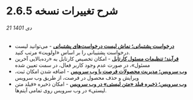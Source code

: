 #  شرح تغییرات نسخه 2.6.5
###### 21 دی 1401

- [**درخواست پشتیبانی؛ نماش لیست درخواست‌های پشتیبانی**](https://github.com/1stco/PayamGostarDocs/blob/master/help2.5.4/Settings/Personalization-crm/Manage-requests/PrioritySetting2.6.5.md) - می‌توانید لیست درخواست پشتیبانی را بر اساس «اولویت» مرتب کنید.
- [**فرآیند؛ تنظیمات مسئول کارتابل**](https://github.com/1stco/PayamGostarDocs/blob/master/help2.5.4/Settings/Personalization-crm/Overview/Process-design/Create-a-work-cycle/Cardboard/2.6.0/CartableSetting2.6.5.md) - امکان تخصیص کارتابل به «رده‌بالایی آخرین مسئول»، در صورت عدم وجود کاربر فعال، در سمت تعیین شده
- [**وب سرویس؛ مدیریت محصولات فرصت با وب سرویس**](https://developer.payamgostar.com/wp-content/uploads/2021/04/Opportunity.pdf) - اضافه شدن امکان ثبت، ویرایش و حذف محصول در فرصت، از طریق وب سرویس
- [**وب سرویس؛ ذخیره فیلد «متن لیستی» در وب سرویس**](https://developer.payamgostar.com/wp-content/uploads/2021/04/Opportunity.pdf) - امکان ذخیره «فیلد متن لیستی» در وب سرویس روی تمامی آیتم‌ها.

